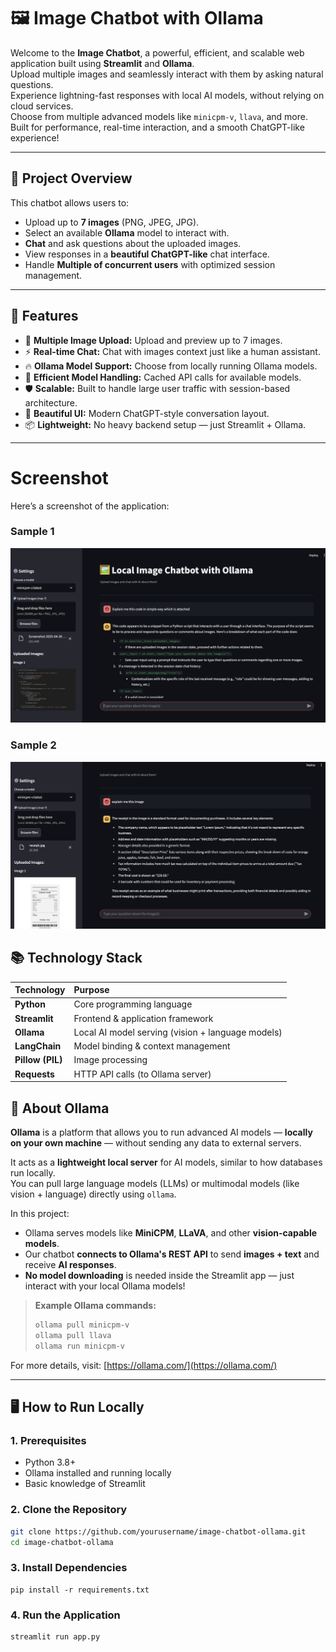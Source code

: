# 🖼️ Image Chatbot with Ollama

Welcome to the **Image Chatbot**, a powerful, efficient, and scalable web application built using **Streamlit** and **Ollama**.  
Upload multiple images and seamlessly interact with them by asking natural questions.  
Experience lightning-fast responses with local AI models, without relying on cloud services.  
Choose from multiple advanced models like `minicpm-v`, `llava`, and more.  
Built for performance, real-time interaction, and a smooth ChatGPT-like experience!

---

## 📌 Project Overview

This chatbot allows users to:

- Upload up to **7 images** (PNG, JPEG, JPG).
- Select an available **Ollama** model to interact with.
- **Chat** and ask questions about the uploaded images.
- View responses in a **beautiful ChatGPT-like** chat interface.
- Handle **Multiple of concurrent users** with optimized session management.

---

## 🚀 Features

- 🎨 **Multiple Image Upload:** Upload and preview up to 7 images.
- ⚡ **Real-time Chat:** Chat with images context just like a human assistant.
- 🔥 **Ollama Model Support:** Choose from locally running Ollama models.
- 🧠 **Efficient Model Handling:** Cached API calls for available models.
- 🛡️ **Scalable:** Built to handle large user traffic with session-based architecture.
- 🎯 **Beautiful UI:** Modern ChatGPT-style conversation layout.
- 📦 **Lightweight:** No heavy backend setup — just Streamlit + Ollama.

---

# Screenshot 

Here’s a screenshot of the application:

### Sample 1

![Screenshot](images/screenshot.png)

### Sample 2

![Screenshot](images/screenshot_2.png)

## 📚 Technology Stack

| Technology      | Purpose |
|:----------------|:--------|
| **Python**       | Core programming language |
| **Streamlit**    | Frontend & application framework |
| **Ollama**       | Local AI model serving (vision + language models) |
| **LangChain**    | Model binding & context management |
| **Pillow (PIL)** | Image processing |
| **Requests**     | HTTP API calls (to Ollama server) |


## 📖 About Ollama

**Ollama** is a platform that allows you to run advanced AI models — **locally on your own machine** — without sending any data to external servers.

It acts as a **lightweight local server** for AI models, similar to how databases run locally.  
You can pull large language models (LLMs) or multimodal models (like vision + language) directly using `ollama`.

In this project:

- Ollama serves models like **MiniCPM**, **LLaVA**, and other **vision-capable models**.
- Our chatbot **connects to Ollama's REST API** to send **images + text** and receive **AI responses**.
- **No model downloading** is needed inside the Streamlit app — just interact with your local Ollama models!

> **Example Ollama commands:**
> ```bash
> ollama pull minicpm-v
> ollama pull llava
> ollama run minicpm-v
> ```

For more details, visit: [https://ollama.com/](https://ollama.com/)


---

## 🖥️ How to Run Locally

### 1. Prerequisites

- Python 3.8+
- Ollama installed and running locally
- Basic knowledge of Streamlit

### 2. Clone the Repository

```bash
git clone https://github.com/yourusername/image-chatbot-ollama.git
cd image-chatbot-ollama
```

### 3. Install Dependencies
```
pip install -r requirements.txt

```

### 4. Run the Application
```
streamlit run app.py

```